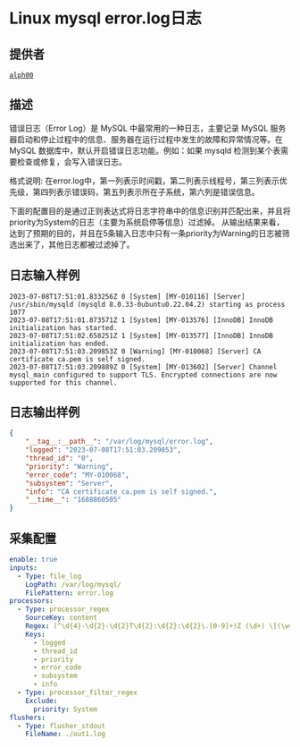 # Linux mysql error.log日志

## 提供者
[`alph00`](https://github.com/alph00)

## 描述

错误日志（Error Log）是 MySQL 中最常用的一种日志，主要记录 MySQL 服务器启动和停止过程中的信息、服务器在运行过程中发生的故障和异常情况等。在 MySQL 数据库中，默认开启错误日志功能。例如：如果 mysqld 检测到某个表需要检查或修复，会写入错误日志。

格式说明:  在error.log中，第一列表示时间戳，第二列表示线程号，第三列表示优先级，第四列表示错误码，第五列表示所在子系统，第六列是错误信息。

下面的配置目的是通过正则表达式将日志字符串中的信息识别并匹配出来，并且将priority为System的日志（主要为系统启停等信息）过滤掉。
从输出结果来看，达到了预期的目的，并且在5条输入日志中只有一条priority为Warning的日志被筛选出来了，其他日志都被过滤掉了。

## 日志输入样例
``` plain
2023-07-08T17:51:01.833256Z 0 [System] [MY-010116] [Server] /usr/sbin/mysqld (mysqld 8.0.33-0ubuntu0.22.04.2) starting as process 1077
2023-07-08T17:51:01.873571Z 1 [System] [MY-013576] [InnoDB] InnoDB initialization has started.
2023-07-08T17:51:02.658251Z 1 [System] [MY-013577] [InnoDB] InnoDB initialization has ended.
2023-07-08T17:51:03.209853Z 0 [Warning] [MY-010068] [Server] CA certificate ca.pem is self signed.
2023-07-08T17:51:03.209889Z 0 [System] [MY-013602] [Server] Channel mysql_main configured to support TLS. Encrypted connections are now supported for this channel.
```

## 日志输出样例
``` json
{
	"__tag__:__path__": "/var/log/mysql/error.log",
	"logged": "2023-07-08T17:51:03.209853",
	"thread_id": "0",
	"priority": "Warning",
	"error_code": "MY-010068",
	"subsystem": "Server",
	"info": "CA certificate ca.pem is self signed.",
	"__time__": "1688860505"
}
```

## 采集配置
``` YAML
enable: true
inputs:
  - Type: file_log
    LogPath: /var/log/mysql/
    FilePattern: error.log 
processors:
  - Type: processor_regex
    SourceKey: content
    Regex: (^\d{4}-\d{2}-\d{2}T\d{2}:\d{2}:\d{2}\.[0-9]+)Z (\d+) \[(\w+)\] \[(\w+-\d+)\] \[(\w+)\] (.+)
    Keys:
      - logged
      - thread_id
      - priority
      - error_code
      - subsystem
      - info
  - Type: processor_filter_regex
    Exclude:
      priority: System
flushers:
  - Type: flusher_stdout 
    FileName: ./out1.log
```